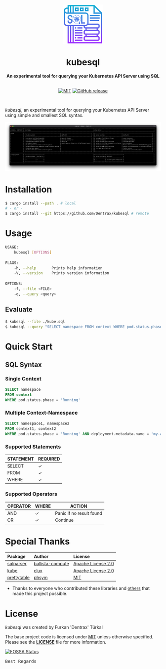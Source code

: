 <p align="center"><a href="https://github.com/Dentrax/kubesql" target="_blank"><img height="128" src="https://raw.githubusercontent.com/Dentrax/kubesql/master/.res/logo.png"></a></p>

<h1 align="center">kubesql</h1>

<div align="center">
 <strong>
   An experimental tool for querying your Kubernetes API Server using SQL
 </strong>
</div>

<br />

<p align="center">
  <a href="https://opensource.org/licenses/MIT"><img src="https://img.shields.io/badge/License-MIT-blue.svg?style=flat-square" alt="MIT"></a>
  <a href="https://github.com/Dentrax/kubesql/releases/latest"><img src="https://img.shields.io/github/release/Dentrax/kubesql.svg?style=flat-square" alt="GitHub release"></a>
</p>

<br />

*kubesql*, an experimental tool for querying your Kubernetes API Server using simple and smallest SQL syntax.

![Screenshot](.res/screenshot.png)

# Installation

```bash
$ cargo install --path . # local
# - or -
$ cargo install --git https://github.com/Dentrax/kubesql # remote
```

# Usage

```bash
USAGE:
    kubesql [OPTIONS]

FLAGS:
    -h, --help       Prints help information
    -V, --version    Prints version information

OPTIONS:
    -f, --file <FILE>      
    -q, --query <query>
```

## Evaluate
```bash
$ kubesql --file ./kube.sql
$ kubesql --query "SELECT namespace FROM context WHERE pod.status.phase = 'Running'"
```

# Quick Start

## SQL Syntax

### Single Context
```sql
SELECT namespace
FROM context
WHERE pod.status.phase = 'Running'
```

### Multiple Context-Namespace
```sql
SELECT namespace1, namespace2
FROM context1, context2
WHERE pod.status.phase = 'Running' AND deployment.metadata.name = 'my-awesome-deployment'
```

### Supported Statements
| STATEMENT | REQUIRED |
|-----------|----------|
| SELECT    | ✓        |
| FROM      | ✓        |
| WHERE     | ✓        |

### Supported Operators
| OPERATOR | WHERE | ACTION                   |
|----------|-------| ------------------------ |
| AND      | ✓     | Panic if no result found |
| OR       | ✓     | Continue                 |

# Special Thanks

| Package                                                       | Author                                                  | License                                                                                      |
| :------------------------------------------------------------ | :------------------------------------------------------ | :------------------------------------------------------------------------------------------- |
| [sqlparser](https://github.com/ballista-compute/sqlparser-rs) | [ballista-compute](https://github.com/ballista-compute) | [Apache License 2.0](https://github.com/ballista-compute/sqlparser-rs/blob/main/LICENSE.TXT) |
| [kube](https://github.com/clux/kube-rs)                       | [clux](https://github.com/clux)                         | [Apache License 2.0](https://github.com/clux/kube-rs/blob/master/LICENSE)                    |
| [prettytable](https://github.com/phsym/prettytable-rs)        | [phsym](https://github.com/phsym)                       | [MIT](https://github.com/phsym/prettytable-rs/blob/master/LICENSE.txt)                       |

- Thanks to everyone who contributed these libraries and [others](https://github.com/Dentrax/kubesql/blob/master/Cargo.toml) that made this project possible.

# License

*kubesql* was created by Furkan 'Dentrax' Türkal

The base project code is licensed under [MIT](https://opensource.org/licenses/MIT) unless otherwise specified. Please see the **[LICENSE](https://github.com/Dentrax/kubesql/blob/master/LICENSE)** file for more information.

[![FOSSA Status](https://app.fossa.com/api/projects/git%2Bgithub.com%2FDentrax%2Fkubesql.svg?type=large)](https://app.fossa.com/projects/git%2Bgithub.com%2FDentrax%2Fkubesql?ref=badge_large)

<kbd>Best Regards</kbd>